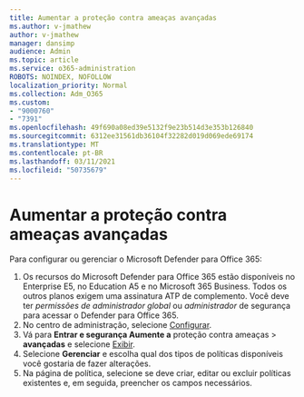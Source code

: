 ```yaml
---
title: Aumentar a proteção contra ameaças avançadas
ms.author: v-jmathew
author: v-jmathew
manager: dansimp
audience: Admin
ms.topic: article
ms.service: o365-administration
ROBOTS: NOINDEX, NOFOLLOW
localization_priority: Normal
ms.collection: Adm_O365
ms.custom:
- "9000760"
- "7391"
ms.openlocfilehash: 49f690a08ed39e5132f9e23b514d3e353b126840
ms.sourcegitcommit: 6312ee31561db36104f32282d019d069ede69174
ms.translationtype: MT
ms.contentlocale: pt-BR
ms.lasthandoff: 03/11/2021
ms.locfileid: "50735679"
---
```

# <a name="increase-protection-from-advanced-threats"></a>Aumentar a proteção contra ameaças avançadas

Para configurar ou gerenciar o Microsoft Defender para Office 365:

1. Os recursos do Microsoft Defender para Office 365 estão disponíveis no Enterprise E5, no Education A5 e no Microsoft 365 Business. Todos os outros planos exigem uma assinatura ATP de complemento. Você deve ter *permissões de administrador global* ou *administrador* de segurança para acessar o Defender para Office 365.
2. No centro de administração, selecione [Configurar](https://go.microsoft.com/fwlink/p/?linkid=2075721).
3. Vá para **Entrar e segurança Aumente a** proteção contra ameaças  >  **avançadas** e selecione [Exibir](https://go.microsoft.com/fwlink/?linkid=2109302).
4. Selecione **Gerenciar** e escolha qual dos tipos de políticas disponíveis você gostaria de fazer alterações.
5. Na página de política, selecione se deve criar, editar ou excluir políticas existentes e, em seguida, preencher os campos necessários.
